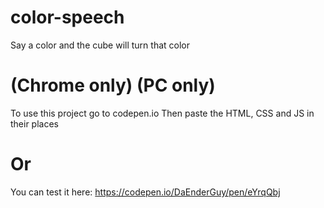# color-speech
Say a color and the cube will turn that color
# (Chrome only) (PC only)
To use this project go to codepen.io
Then paste the HTML, CSS and JS in their places
# Or
You can test it here: https://codepen.io/DaEnderGuy/pen/eYrqQbj
